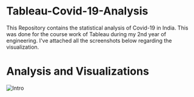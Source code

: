 # Tableau-Covid-19-Analysis

This Repository contains the statistical analysis of Covid-19 in India. This was done for the course work of Tableau during my 2nd year of engineering. I've attached all the screenshots below regarding the visualization.

# Analysis and Visualizations

![Intro](https://github.com/manori-sangani/Tableau-Covid-19-Analysis/Images/Intro.jpeg?raw=true)
